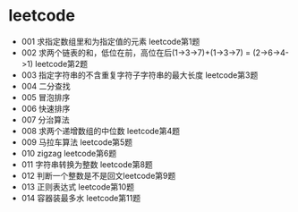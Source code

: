 # leetcode
* 001 求指定数组里和为指定值的元素 leetcode第1题
* 002 求两个链表的和，低位在前，高位在后(1->3->7)+(1->3->7) = (2->6->4->1) leetcode第2题
* 003 指定字符串的不含重复字符子字符串的最大长度 leetcode第3题
* 004 二分查找
* 005 冒泡排序
* 006 快速排序
* 007 分治算法
* 008 求两个递增数组的中位数 leetcode第4题
* 009 马拉车算法 leetcode第5题
* 010 zigzag leetcode第6题
* 011 字符串转换为整数 leetcode第8题
* 012 判断一个整数是不是回文leetcode第9题
* 013 正则表达式 leetcode第10题
* 014 容器装最多水 leetcode第11题

